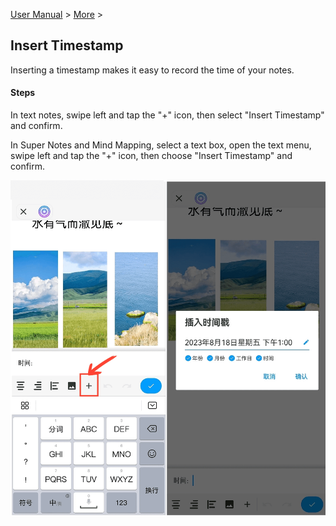 [User Manual](/dragonnest/drawnote/manual/en) > [More](/dragonnest/drawnote/manual/en/more) >

Insert Timestamp
---
Inserting a timestamp makes it easy to record the time of your notes.

#### Steps
In text notes, swipe left and tap the "+" icon, then select "Insert Timestamp" and confirm.

In Super Notes and Mind Mapping, select a text box, open the text menu, swipe left and tap the "+" icon, then choose "Insert Timestamp" and confirm.

![Insert Timestamp](imgs/insert_timestamp.png)